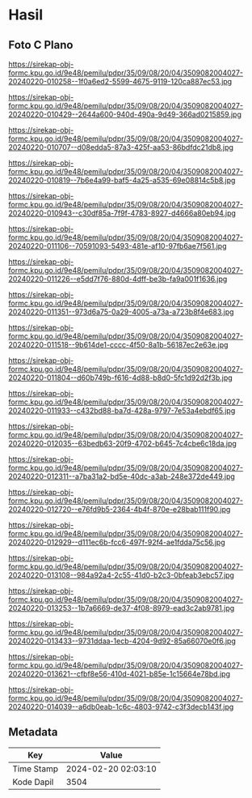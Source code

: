 # Hasil

## Foto C Plano

https://sirekap-obj-formc.kpu.go.id/9e48/pemilu/pdpr/35/09/08/20/04/3509082004027-20240220-010258--1f0a6ed2-5599-4675-9119-120ca887ec53.jpg

https://sirekap-obj-formc.kpu.go.id/9e48/pemilu/pdpr/35/09/08/20/04/3509082004027-20240220-010429--2644a600-940d-490a-9d49-366ad0215859.jpg

https://sirekap-obj-formc.kpu.go.id/9e48/pemilu/pdpr/35/09/08/20/04/3509082004027-20240220-010707--d08edda5-87a3-425f-aa53-86bdfdc21db8.jpg

https://sirekap-obj-formc.kpu.go.id/9e48/pemilu/pdpr/35/09/08/20/04/3509082004027-20240220-010819--7b6e4a99-baf5-4a25-a535-69e08814c5b8.jpg

https://sirekap-obj-formc.kpu.go.id/9e48/pemilu/pdpr/35/09/08/20/04/3509082004027-20240220-010943--c30df85a-7f9f-4783-8927-d4666a80eb94.jpg

https://sirekap-obj-formc.kpu.go.id/9e48/pemilu/pdpr/35/09/08/20/04/3509082004027-20240220-011106--70591093-5493-481e-af10-97fb6ae7f561.jpg

https://sirekap-obj-formc.kpu.go.id/9e48/pemilu/pdpr/35/09/08/20/04/3509082004027-20240220-011226--e5dd7f76-880d-4dff-be3b-fa9a001f1636.jpg

https://sirekap-obj-formc.kpu.go.id/9e48/pemilu/pdpr/35/09/08/20/04/3509082004027-20240220-011351--973d6a75-0a29-4005-a73a-a723b8f4e683.jpg

https://sirekap-obj-formc.kpu.go.id/9e48/pemilu/pdpr/35/09/08/20/04/3509082004027-20240220-011518--9b614de1-cccc-4f50-8a1b-56187ec2e63e.jpg

https://sirekap-obj-formc.kpu.go.id/9e48/pemilu/pdpr/35/09/08/20/04/3509082004027-20240220-011804--d60b749b-f616-4d88-b8d0-5fc1d92d2f3b.jpg

https://sirekap-obj-formc.kpu.go.id/9e48/pemilu/pdpr/35/09/08/20/04/3509082004027-20240220-011933--c432bd88-ba7d-428a-9797-7e53a4ebdf65.jpg

https://sirekap-obj-formc.kpu.go.id/9e48/pemilu/pdpr/35/09/08/20/04/3509082004027-20240220-012035--63bedb63-20f9-4702-b645-7c4cbe6c18da.jpg

https://sirekap-obj-formc.kpu.go.id/9e48/pemilu/pdpr/35/09/08/20/04/3509082004027-20240220-012311--a7ba31a2-bd5e-40dc-a3ab-248e372de449.jpg

https://sirekap-obj-formc.kpu.go.id/9e48/pemilu/pdpr/35/09/08/20/04/3509082004027-20240220-012720--e76fd9b5-2364-4b4f-870e-e28bab111f90.jpg

https://sirekap-obj-formc.kpu.go.id/9e48/pemilu/pdpr/35/09/08/20/04/3509082004027-20240220-012929--d111ec6b-fcc6-497f-92f4-ae1fdda75c56.jpg

https://sirekap-obj-formc.kpu.go.id/9e48/pemilu/pdpr/35/09/08/20/04/3509082004027-20240220-013108--984a92a4-2c55-41d0-b2c3-0bfeab3ebc57.jpg

https://sirekap-obj-formc.kpu.go.id/9e48/pemilu/pdpr/35/09/08/20/04/3509082004027-20240220-013253--1b7a6669-de37-4f08-8979-ead3c2ab9781.jpg

https://sirekap-obj-formc.kpu.go.id/9e48/pemilu/pdpr/35/09/08/20/04/3509082004027-20240220-013433--9731ddaa-1ecb-4204-9d92-85a66070e0f6.jpg

https://sirekap-obj-formc.kpu.go.id/9e48/pemilu/pdpr/35/09/08/20/04/3509082004027-20240220-013621--cfbf8e56-410d-4021-b85e-1c15664e78bd.jpg

https://sirekap-obj-formc.kpu.go.id/9e48/pemilu/pdpr/35/09/08/20/04/3509082004027-20240220-014039--a6db0eab-1c6c-4803-9742-c3f3decb143f.jpg


## Metadata

| Key        | Value               |
| ---------- | ------------------- |
| Time Stamp | 2024-02-20 02:03:10 |
| Kode Dapil | 3504                |



